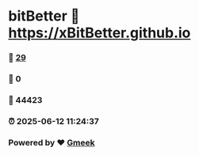 # bitBetter :link: https://xBitBetter.github.io 
### :page_facing_up: [29](https://xBitBetter.github.io/tag.html) 
### :speech_balloon: 0 
### :hibiscus: 44423 
### :alarm_clock: 2025-06-12 11:24:37 
### Powered by :heart: [Gmeek](https://github.com/Meekdai/Gmeek)
